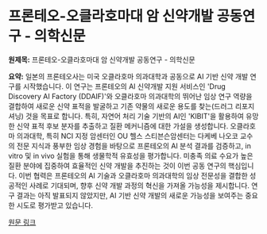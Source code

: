 # 프론테오-오클라호마대 암 신약개발 공동연구 - 의학신문

**원제목:** 프론테오-오클라호마대 암 신약개발 공동연구 - 의학신문

**요약:** 일본의 프론테오사는 미국 오클라호마 의과대학과 공동으로 AI 기반 신약 개발 연구를 시작했습니다.  이 연구는 프론테오의 AI 신약개발 지원 서비스인 'Drug Discovery AI Factory (DDAIF)'와 오클라호마 의과대학의 뛰어난 임상 연구 역량을 결합하여 새로운 신약 표적을 발굴하고 기존 약물의 새로운 용도를 찾는(드러그 리포지셔닝) 것을 목표로 합니다.  특히, 자연어 처리 기술 기반의 AI인 'KIBIT'을 활용하여 유망한 신약 표적 후보 분자를 추출하고 질환 메커니즘에 대한 가설을 생성합니다.  오클라호마 의과대학, 특히 NCI 지정 암센터인 OU 헬스 스티븐슨암센터는  다케베 나오코 교수의 전문 지식과 풍부한 임상 경험을 바탕으로  프론테오의 AI 분석 결과를 검증하고,  in vitro 및 in vivo 실험을 통해 생물학적 유효성을 평가합니다.  미충족 의료 수요가 높은 질환 분야에 집중하여 효율적인 신약 개발을 추진하는 것이 이번 공동 연구의 핵심입니다.  이번 협력은 프론테오의 AI 기술과 오클라호마 의과대학의 임상 전문성을 결합한 성공적인 사례로 기대되며, 향후 신약 개발 과정의 혁신을 가져올 가능성을 제시합니다.  연구 결과는 아직 발표되지 않았지만,  AI 기반 신약 개발의 새로운 가능성을 보여주는 중요한 시도로 평가받고 있습니다.

[원문 링크](http://www.bosa.co.kr/news/articleView.html?idxno=2253946)
